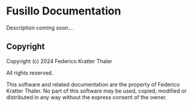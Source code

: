 # Fusillo Documentation

Description coming soon...

## Copyright

Copyright (c) 2024 Federico Kratter Thaler

All rights reserved.

This software and related documentation are the property of Federico Kratter Thaler. No part of this software may be used, copied, modified or distributed in any way without the express consent of the owner.
